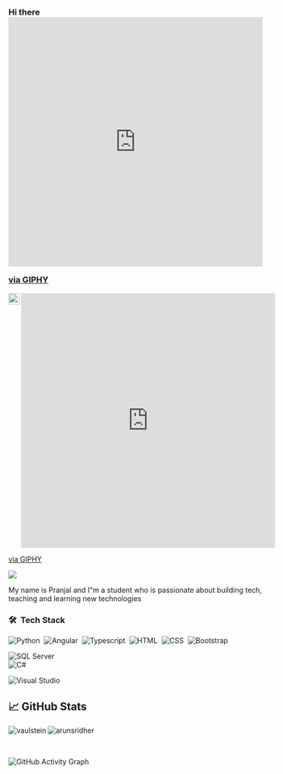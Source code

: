 ### Hi there <div style="width:100%;height:0;padding-bottom:98%;position:relative;"><iframe src="https://giphy.com/embed/du3J3cXyzhj75IOgvA" width="100%" height="100%" style="position:absolute" frameBorder="0" class="giphy-embed" allowFullScreen></iframe></div><p><a href="https://giphy.com/gifs/devrock-code-edr-escueladevrock-du3J3cXyzhj75IOgvA">via GIPHY</a></p>

<a href="https://www.linkedin.com/in/pranjal-d-6060a2183/">
  <img align="left" alt="Pranjal's LinkedIN" width="22px" src="https://raw.githubusercontent.com/peterthehan/peterthehan/master/assets/linkedin.svg" />
</a>
<a href="https://stackoverflow.com/users/13990024/pranjal-dubey">
  <div style="width:100%;height:0;padding-bottom:100%;position:relative;"><iframe src="https://giphy.com/embed/gj4QQwKvcLi66Yn5IG" width="100%" height="100%" style="position:absolute" frameBorder="0" class="giphy-embed" allowFullScreen></iframe></div><p><a href="https://giphy.com/gifs/gj4QQwKvcLi66Yn5IG">via GIPHY</a></p>
</a>

![](https://visitor-badge.glitch.me/badge?page_id=pranjaldub)

My name is Pranjal and I"m a student who is passionate about building tech, teaching and learning new technologies 

### 🛠 &nbsp;Tech Stack

![Python](https://img.shields.io/badge/-Python-05122A?style=flat&logo=Python)&nbsp;
![Angular](https://img.shields.io/badge/-Angular-05122A?style=flat&logo=Angular)&nbsp;
![Typescript](https://img.shields.io/badge/-Typescript-05122A?style=flat&logo=Typescript)&nbsp;
![HTML](https://img.shields.io/badge/-HTML-05122A?style=flat&logo=HHTML5&logoColor=1572B6)&nbsp;
![CSS](https://img.shields.io/badge/-CSS-05122A?style=flat&logo=CSS3&logoColor=1572B6)&nbsp;
![Bootstrap](https://img.shields.io/badge/-Bootstrap-05122A?style=flat&logo=bootstrap&logoColor=563D7C)
<br />

![SQL Server](https://img.shields.io/badge/-SQL%20Server-05122A?style=flat&logo=SQL-Server)&nbsp;
<br />
![C#](https://img.shields.io/badge/C%23%20-05122A?style=flat&logo=c-sharp&logoColor=FFA518)

![Visual Studio](https://img.shields.io/badge/-Visual%20Studio%20Code-05122A?style=flat&logo=visual-studio&logoColor=007ACC)&nbsp;

## &#x1f4c8; GitHub Stats

<p align="left"><img align="left" src="https://github-readme-stats.vercel.app/api/top-langs?username=pranjaldub&show_icons=true&locale=en&layout=compact&theme=radical" alt="vaulstein" /></p>

 
 <p><img align="center" src="https://github-readme-streak-stats.herokuapp.com/?user=arunsridher&theme=radical" alt="arunsridher" /></p>
 
 <br />
 
![GitHub Activity Graph](https://activity-graph.herokuapp.com/graph?username=pranjaldub&bg_color=000000&color=4fff67&line=4fff67&point=ffffff&area=true&hide_border=true)  
